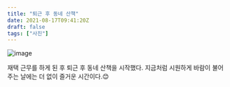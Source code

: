 ```yaml
---
title: "퇴근 후 동네 산책"
date: 2021-08-17T09:41:20Z
draft: false
tags: ["사진"]
---
```


![image](https://user-images.githubusercontent.com/309935/129702465-1da4abcd-fc1f-45f1-beb2-e9fd895ceb93.jpeg)

재택 근무를 하게 된 후 퇴근 후 동네 산책을 시작했다. 지금처럼 시원하게 바람이 불어주는 날에는 더 없이 즐거운 시간이다.😊

